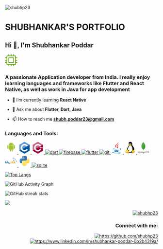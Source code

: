 
<p align="left"> <img src="https://komarev.com/ghpvc/?username=shubhp23&label=Profile%20views&color=0e75b6&style=flat" alt="shubhp23" /> </p>

# SHUBHANKAR'S PORTFOLIO

<h2>Hi 👋, I'm Shubhankar Poddar</h2> <a href='https://docs.github.com/en/developers'><img src='https://raw.githubusercontent.com/acervenky/animated-github-badges/master/assets/devbadge.gif' width='40' height='40'></a> 
<h3>A passionate Application developer from India. I really enjoy learning languages and frameworks like Flutter and React Native, as well as work in Java for app development</h3>



- 🌱 I’m currently learning **React Native**

- 💬 Ask me about **Flutter, Dart, Java**

- 📫 How to reach me **shubh.poddar23@gmail.com**



<h3 align="left">Languages and Tools:</h3>
<p align="left"> <a href="https://developer.android.com" target="_blank"> <img src="https://raw.githubusercontent.com/devicons/devicon/master/icons/android/android-original-wordmark.svg" alt="android" width="40" height="40"/> </a> <a href="https://www.cprogramming.com/" target="_blank"> <img src="https://raw.githubusercontent.com/devicons/devicon/master/icons/c/c-original.svg" alt="c" width="40" height="40"/> </a> <a href="https://www.w3schools.com/cpp/" target="_blank"> <img src="https://raw.githubusercontent.com/devicons/devicon/master/icons/cplusplus/cplusplus-original.svg" alt="cplusplus" width="40" height="40"/> </a> <a href="https://dart.dev" target="_blank"> <img src="https://www.vectorlogo.zone/logos/dartlang/dartlang-icon.svg" alt="dart" width="40" height="40"/> </a> <a href="https://firebase.google.com/" target="_blank"> <img src="https://www.vectorlogo.zone/logos/firebase/firebase-icon.svg" alt="firebase" width="40" height="40"/> </a> <a href="https://flutter.dev" target="_blank"> <img src="https://www.vectorlogo.zone/logos/flutterio/flutterio-icon.svg" alt="flutter" width="40" height="40"/> </a> <a href="https://git-scm.com/" target="_blank"> <img src="https://www.vectorlogo.zone/logos/git-scm/git-scm-icon.svg" alt="git" width="40" height="40"/> </a> <a href="https://www.java.com" target="_blank"> <img src="https://raw.githubusercontent.com/devicons/devicon/master/icons/java/java-original.svg" alt="java" width="40" height="40"/> </a> <a href="https://www.linux.org/" target="_blank"> <img src="https://raw.githubusercontent.com/devicons/devicon/master/icons/linux/linux-original.svg" alt="linux" width="40" height="40"/> </a> <a href="https://www.mongodb.com/" target="_blank"> <img src="https://raw.githubusercontent.com/devicons/devicon/master/icons/mongodb/mongodb-original-wordmark.svg" alt="mongodb" width="40" height="40"/> </a> <a href="https://www.mysql.com/" target="_blank"> <img src="https://raw.githubusercontent.com/devicons/devicon/master/icons/mysql/mysql-original-wordmark.svg" alt="mysql" width="40" height="40"/> </a> <a href="https://www.python.org" target="_blank"> <img src="https://raw.githubusercontent.com/devicons/devicon/master/icons/python/python-original.svg" alt="python" width="40" height="40"/> </a> <a href="https://www.sqlite.org/" target="_blank"> <img src="https://www.vectorlogo.zone/logos/sqlite/sqlite-icon.svg" alt="sqlite" width="40" height="40"/> </a> </p>

  





[![Top Langs](https://github-readme-stats.vercel.app/api/top-langs/?username=ShubhP23)](https://github.com/anuraghazra/github-readme-stats)

![GitHub Activity Graph](https://activity-graph.herokuapp.com/graph?username=ShubhP23)  

![GitHub streak stats](https://github-readme-streak-stats.herokuapp.com/?user=ShubhP23)  




<p><img src="https://github-readme-stats.vercel.app/api?username=ShubhP23&&show_icons=true&title_color=ffffff&icon_color=daf7dc&text_color=bb2acf&bg_color=171717"></p> 

<p align="right"> <a href="https://github.com/ryo-ma/github-profile-trophy"><img src="https://github-profile-trophy.vercel.app/?username=shubhp23" alt="shubhp23" /></a> </p>

<h3 align="right">Connect with me:</h3>
<p align="right">
<a href="https://dev.to/https://github.com/shubhp23" target="blank"><img  src="https://cdn.jsdelivr.net/npm/simple-icons@3.0.1/icons/dev-dot-to.svg" alt="https://github.com/shubhp23" height="30" width="40" /></a>
<a href="https://linkedin.com/in/https://www.linkedin.com/in/shubhankar-poddar-0b2b4319a/" target="blank"><img  src="https://raw.githubusercontent.com/rahuldkjain/github-profile-readme-generator/master/src/images/icons/Social/linked-in-alt.svg" alt="https://www.linkedin.com/in/shubhankar-poddar-0b2b4319a/" height="30" width="40" /></a>
</p>
